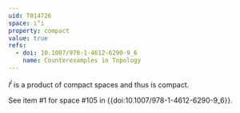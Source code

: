 ```yaml
---
uid: T014726
space: i^i
property: compact
value: true
refs:
  - doi: 10.1007/978-1-4612-6290-9_6
    name: Counterexamples in Topology
---
```

$I^I$ is a product of compact spaces and thus is compact.

See item #1 for space #105 in {{doi:10.1007/978-1-4612-6290-9_6}}.
